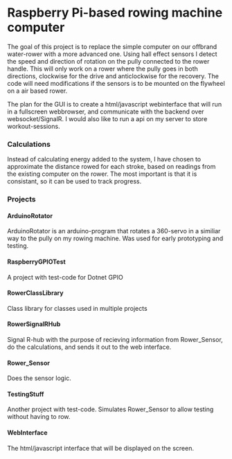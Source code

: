 # Raspberry Pi-based rowing machine computer
The goal of this project is to replace the simple computer on our offbrand water-rower with a more advanced one.
Using hall effect sensors I detect the speed and direction of rotation on the pully connected to the rower handle. This will only work on a rower where the pully goes in both directions, clockwise for the drive and anticlockwise for the recovery. The code will need modifications if the sensors is to be mounted on the flywheel on a air based rower.

The plan for the GUI is to create a html/javascript webinterface that will run in a fullscreen webbrowser, and communicate with the backend over websocket/SignalR. I would also like to run a api on my server to store workout-sessions.

### Calculations
Instead of calculating energy added to the system, I have chosen to approximate the distance rowed for each stroke, based on readings from the existing computer on the rower. The most important is that it is consistant, so it can be used to track progress.

### Projects
#### ArduinoRotator
ArduinoRotator is an arduino-program that rotates a 360-servo in a similiar way to the pully on my rowing machine. Was used for early prototyping and testing.

#### RaspberryGPIOTest
A project with test-code for Dotnet GPIO

#### RowerClassLibrary
Class library for classes used in multiple projects

#### RowerSignalRHub
Signal R-hub with the purpose of recieving information from Rower_Sensor, do the calculations, and sends it out to the web interface.

#### Rower_Sensor
Does the sensor logic. 

#### TestingStuff
Another project with test-code. Simulates Rower_Sensor to allow testing without having to row.

#### WebInterface
The html/javascript interface that will be displayed on the screen.
